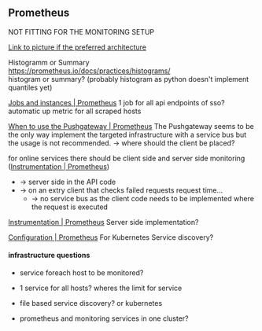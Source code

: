 ## Prometheus

NOT FITTING FOR THE MONITORING SETUP

[Link to picture if the preferred architecture](https://www.google.com/url?sa=i&source=images&cd=&ved=2ahUKEwisnuyrrd_kAhXFy6QKHb7XCxoQjRx6BAgBEAQ&url=https%3A%2F%2Fgithub.com%2Fprometheus%2Fprometheus&psig=AOvVaw1AvYJFXEcHXIUILurHFFgL&ust=1569067299455208)

Histogramm or Summary  
https://prometheus.io/docs/practices/histograms/  
histogram or summary? (probably histogram as python doesn't implement quantiles yet)

[Jobs and instances \| Prometheus](https://prometheus.io/docs/concepts/jobs_instances/)
1 job for all api endpoints of sso?
automatic up metric for all scraped hosts

[When to use the Pushgateway \| Prometheus](https://prometheus.io/docs/practices/pushing/)
The Pushgateway seems to be the only way implement the targeted infrastructure with a service bus but the usage is not recommended.
-> where should the client be placed?

for online services there should be client side and server side monitoring ([Instrumentation \| Prometheus](https://prometheus.io/docs/practices/instrumentation/#online-serving-systems))
  - -> server side in the API code
  - -> on an extry client that checks failed requests request time...
    - -> no service bus as the client code needs to be implemented where the request is executed

[Instrumentation \| Prometheus](https://prometheus.io/docs/practices/instrumentation/#online-serving-systems)
Server side implementation?

[Configuration \| Prometheus](https://prometheus.io/docs/prometheus/latest/configuration/configuration/#kubernetes_sd_config)
For Kubernetes Service discovery?


#### infrastructure questions
- service foreach host to be monitored?
- 1 service for all hosts? wheres the limit for service

- file based service discovery? or kubernetes 
- prometheus and monitoring services in one cluster?


